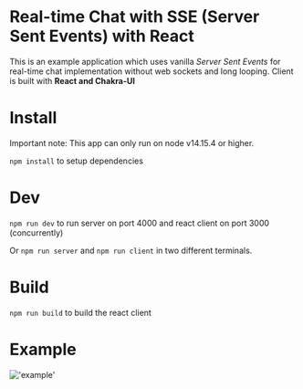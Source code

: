 # Real-time Chat with SSE (Server Sent Events) with React

This is an example application which uses vanilla _Server Sent Events_ for real-time chat implementation without web sockets and long looping.
Client is built with **React and Chakra-UI**

# Install

Important note: This app can only run on node v14.15.4 or higher.

`npm install` to setup dependencies

# Dev

`npm run dev` to run server on port 4000 and react client on port 3000 (concurrently)

Or `npm run server` and `npm run client` in two different terminals.

# Build

`npm run build` to build the react client

# Example

!['example'](https://i.ibb.co/7SmCfXt/SSE.png "example")
